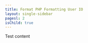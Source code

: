 ```yaml
---
title: Format PHP Formatting User IO
layout: single-sidebar
pagesl: 2
isChild: true
---
```

Test content